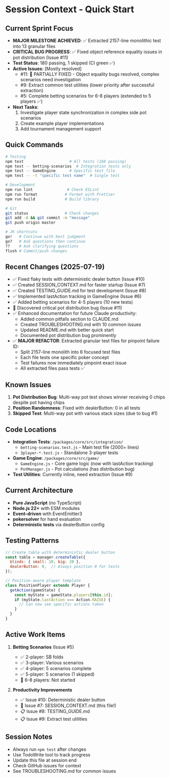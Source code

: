 # Session Context - Quick Start

## Current Sprint Focus
- **MAJOR MILESTONE ACHIEVED**: ✅ Extracted 2157-line monolithic test into 13 granular files
- **CRITICAL BUG PROGRESS**: ✅ Fixed object reference equality issues in pot distribution (Issue #11)
- **Test Status**: 180 passing, 1 skipped (CI green ✅)
- **Active Issues**: [Mostly resolved]
  - #11: 🔄 PARTIALLY FIXED - Object equality bugs resolved, complex scenarios need investigation
  - #9: Extract common test utilities (lower priority after successful extraction)
  - #5: Complete betting scenarios for 6-8 players (extended to 5 players ✅)
- **Next Tasks**: 
  1. Investigate player state synchronization in complex side pot scenarios
  2. Create example player implementations
  3. Add tournament management support

## Quick Commands
```bash
# Testing
npm test                    # All tests (168 passing)
npm test -- betting-scenarios  # Integration tests only
npm test -- GameEngine      # Specific test file
npm test -- -t "specific test name"  # Single test

# Development
npm run lint               # Check ESLint
npm run format            # Format with Prettier
npm run build             # Build library

# Git
git status                # Check changes
git add -A && git commit -m "message"
git push origin master

# JK shortcuts
go!   # Continue with best judgment
go?   # Ask questions then continue
??    # Ask clarifying questions
flush # Commit/push changes
```

## Recent Changes (2025-07-19)
- ✅ Fixed flaky tests with deterministic dealer button (Issue #10)
- ✅ Created SESSION_CONTEXT.md for faster startup (Issue #7)
- ✅ Created TESTING_GUIDE.md for test development (Issue #8)
- ✅ Implemented lastAction tracking in GameEngine (Issue #6)
- ✅ Added betting scenarios for 4-5 players (10 new tests)
- 🐛 Discovered critical pot distribution bug (Issue #11)
- ✅ Enhanced documentation for future Claude productivity:
  - Added common pitfalls section to CLAUDE.md
  - Created TROUBLESHOOTING.md with 10 common issues
  - Updated README.md with better quick start
  - Documented pot distribution bug prominently
- ✅ **MAJOR REFACTOR**: Extracted granular test files for pinpoint failure ID:
  - Split 2157-line monolith into 6 focused test files
  - Each file tests one specific poker concept
  - Test failures now immediately pinpoint exact issue
  - All extracted files pass tests ✅

## Known Issues
1. **Pot Distribution Bug**: Multi-way pot test shows winner receiving 0 chips despite pot having chips
2. **Position Randomness**: Fixed with dealerButton: 0 in all tests
3. **Skipped Test**: Multi-way pot with various stack sizes (due to bug #1)

## Code Locations
- **Integration Tests**: `/packages/core/src/integration/`
  - `betting-scenarios.test.js` - Main test file (2000+ lines)
  - `3player-*.test.js` - Standalone 3-player tests
- **Game Engine**: `/packages/core/src/game/`
  - `GameEngine.js` - Core game logic (now with lastAction tracking)
  - `PotManager.js` - Pot calculations (has distribution bug)
- **Test Utilities**: Currently inline, need extraction (Issue #9)

## Current Architecture
- **Pure JavaScript** (no TypeScript)
- **Node.js 22+** with ESM modules
- **Event-driven** with EventEmitter3
- **pokersolver** for hand evaluation
- **Deterministic tests** via dealerButton config

## Testing Patterns
```javascript
// Create table with deterministic dealer button
const table = manager.createTable({
  blinds: { small: 10, big: 20 },
  dealerButton: 0,  // Always position 0 for tests
});

// Position-aware player template
class PositionPlayer extends Player {
  getAction(gameState) {
    const myState = gameState.players[this.id];
    if (myState.lastAction === Action.RAISE) {
      // Can now see specific actions taken
    }
  }
}
```

## Active Work Items
1. **Betting Scenarios** (Issue #5)
   - ✅ 2-player: SB folds
   - ✅ 3-player: Various scenarios
   - ✅ 4-player: 5 scenarios complete
   - ✅ 5-player: 5 scenarios (1 skipped)
   - 🚧 6-8 players: Not started

2. **Productivity Improvements**
   - ✅ Issue #10: Deterministic dealer button
   - 🚧 Issue #7: SESSION_CONTEXT.md (this file!)
   - 📋 Issue #8: TESTING_GUIDE.md
   - 📋 Issue #9: Extract test utilities

## Session Notes
- Always run `npm test` after changes
- Use TodoWrite tool to track progress
- Update this file at session end
- Check GitHub issues for context
- See TROUBLESHOOTING.md for common issues